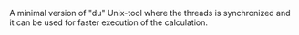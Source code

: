 A minimal version of "du" Unix-tool where the threads is synchronized and it can be used for faster execution of the calculation.
